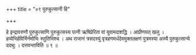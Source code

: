 +++
title = "०९ पुरुकुत्सानी हि"

+++

हे इन्द्रावरुणौ पुरुकुत्साणि पुरुकुत्सस्य पत्नी ऋषिप्रेरिता वां युवामदाशद्धि । आप्रीणयत् खलु । हव्येभिर्हविर्भिर्नमोभिः स्तुतिभिश्च । अथ राजानं त्रसदस्युं वृत्रहणमर्धदेवमुक्तलक्षणं पुत्रमस्या अस्यै पुरुकुत्सान्ये ददथुः । दत्तवन्ताविति ॥ ९ ॥